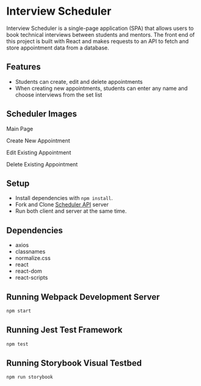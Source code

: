# Interview Scheduler

Interview Scheduler is a single-page application (SPA) that allows users to book technical interviews between students and mentors. The front end of this project is built with React and makes requests to an API to fetch and store appointment data from a database.

## Features

- Students can create, edit and delete appointments
- When creating new appointments, students can enter any name and choose interviews from the set list

## Scheduler Images

Main Page

Create New Appointment

Edit Existing Appointment

Delete Existing Appointment

## Setup

- Install dependencies with `npm install`.
- Fork and Clone [Scheduler API](https://github.com/lighthouse-labs/scheduler-api) server
- Run both client and server at the same time.

## Dependencies

- axios
- classnames
- normalize.css
- react
- react-dom
- react-scripts

## Running Webpack Development Server

```sh
npm start
```

## Running Jest Test Framework

```sh
npm test
```

## Running Storybook Visual Testbed

```sh
npm run storybook
```
